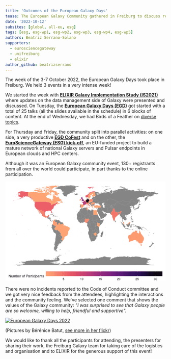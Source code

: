 ```yaml
---
title: 'Outcomes of the European Galaxy Days'
tease: The European Galaxy Community gathered in Freiburg to discuss recent and future Galaxy developments
date: '2022-10-12'
subsites: [global, all-eu, esg]
tags: [esg, esg-wp1, esg-wp2, esg-wp3, esg-wp4, esg-wp5]
authors: Beatriz Serrano-Solano
supporters:
  - eurosciencegateway
  - unifreiburg
  - elixir
author_github: beatrizserrano
---
```


The week of the 3-7 October 2022, the European Galaxy Days took place in Freiburg. We held 3 events in a very intense week!

We started the week with [**ELIXIR Galaxy Implementation Study (IS2021)**](/events/2022-10-egd/elixir-is2021/) where updates on the data management side of Galaxy were presented and discussed. On Tuesday, the [**European Galaxy Days (EGD)**](/events/2022-10-egd/egd/) got started with a total of 25 talks (all the slides available in the schedule) in 6 blocks of content. At the end of Wednesday, we had Birds of a Feather on [diverse topics](https://docs.google.com/document/d/1ucZb4868ZYQqK7RdyhPwXPoyfFgKuaNz39-ZHXxqa2Q/edit).

For Thursday and Friday, the community split into parallel activities: on one side, a very productive [**EGD CoFest**](https://docs.google.com/document/d/1YrECXIGy92mu6qmMXADMvqvKSHdk7Y8Olughb6-ksHQ/edit) and on the other, the [**EuroScienceGateway (ESG)  kick-off**](/events/2022-10-egd/esg/), an EU-funded project to build a mature network of national Galaxy servers and Pulsar endpoints in European clouds and HPC centers.

Although it was an European Galaxy community event, 130+ registrants from all over the world could participate, in part thanks to the online participation. 

![attendance map](registrants_egd.png)

There were no incidents reported to the Code of Conduct committee and we got very nice feedback from the attendees, highlighting the interactions and the community feeling. We've selected one comment that shows the values of the Galaxy community: _"I was surprised to see that Galaxy people are so welcome, willing to help, friendful and supportive"._

<div class="multiple-img">
<a data-flickr-embed="true" href="https://www.flickr.com/photos/134305289@N03/52422772867/in/shares-TT07w5S0S0/" title="European Galaxy Days 2022"><img src="https://live.staticflickr.com/65535/52422772867_18c3c80e3f_6k.jpg" width="900" alt="European Galaxy Days 2022"></a><script async src="//embedr.flickr.com/assets/client-code.js" charset="utf-8"></script>
</div>

(Pictures by Bérénice Batut, [see more in her flickr](https://www.flickr.com/photos/134305289@N03/shares/TT07w5S0S0/))

We would like to thank all the participants for attending, the presenters for sharing their work, the Freiburg Galaxy team for taking care of the logistics and organisation and to ELIXIR for the generous support of this event!




